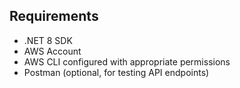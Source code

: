 ## Requirements

- .NET 8 SDK
- AWS Account
- AWS CLI configured with appropriate permissions
- Postman (optional, for testing API endpoints)
